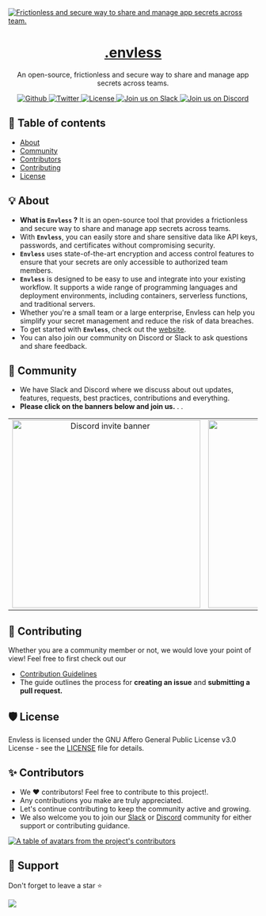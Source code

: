 <a href="https://envless.dev">
  <img alt="Frictionless and secure way to share and manage app secrets across team." src="https://envless.dev/og.png" />
  <h1 align="center">.envless</h1>
</a>

<p align="center">
  An open-source, frictionless and secure way to share and manage app secrets across teams.
</p>

<p align="center">
  <a href="https://github.com/envless/envless/stargazers">
    <img src="https://img.shields.io/github/stars/envless/envless??style=flat&label=%40envless/envless&logo=github&color=2dd4bf&logoColor=fff" alt="Github" />
  </a>
  <a href="https://twitter.com/envless">
    <img src="https://img.shields.io/twitter/follow/envless?style=flat&label=%40envless&logo=twitter&color=0bf&logoColor=fff" alt="Twitter" />
  </a>
  <a href="https://github.com/envless/envless/blob/main/LICENSE">
    <img src="https://img.shields.io/github/license/envless/envless?label=license&logo=github&color=f80&logoColor=fff" alt="License" />
  </a>
  <a href="https://dub.sh/envless-slack">
    <img src="https://img.shields.io/badge/Slack-Join%20us%20on%20Slack-purple" alt="Join us on Slack" />
  </a>
  <a href="https://dub.sh/envless-discord">
    <img src="https://img.shields.io/badge/Discord-Join%20us%20on%20Discord-blue" alt="Join us on Discord" />
  </a>
</p>

## 📖 Table of contents

- <a href="#about">About</a>
- <a href="#community">Community</a>
- <a href="#contributors">Contributors</a>
- <a href="#Contributing">Contributing</a>
- <a href="#License">License</a>

<h2 id="about">💡 About </h2>

- **What is `Envless` ?** It is an open-source tool that provides a frictionless and secure way to share and manage app secrets across teams.
- With **`Envless`**, you can easily store and share sensitive data like API keys, passwords, and certificates without compromising security.
- **`Envless`** uses state-of-the-art encryption and access control features to ensure that your secrets are only accessible to authorized team members.
- **`Envless`** is designed to be easy to use and integrate into your existing workflow. It supports a wide range of programming languages and deployment environments, including containers, serverless functions, and traditional servers.
- Whether you're a small team or a large enterprise, Envless can help you simplify your secret management and reduce the risk of data breaches.
- To get started with **`Envless`**, check out the <a href="https://envless.dev">website</a>.
- You can also join our community on Discord or Slack to ask questions and share feedback.

<h2 id="community">🚀 Community</h2>

- We have Slack and Discord where we discuss about out updates, features, requests, best practices, contributions and everything.
- **Please click on the banners below and join us.**
  .
  .

<table>
  <tr>
     <td style="text-align: center;">
      <a href="https://dub.sh/envless-discord">
        <img src="../../.github/images/discord-banner.png" width="380" alt="Discord invite banner">
      </a>
    </td>
     <td style="text-align: center;">
      <a href="https://dub.sh/envless-slack">
        <img src="../../.github/images/slack-banner.png" width="380" alt="Slack invite banner">
      </a>
    </td>
  </tr>
</table>

<h2 id="Contributing">🤝 Contributing</h2>

Whether you are a community member or not, we would love your point of view! Feel free to first check out our

- [Contribution Guidelines](https://github.com/envless/envless/blob/main/CONTRIBUTING.md)
- The guide outlines the process for **creating an issue** and **submitting a pull request.**

<h2 id="License">🛡️ License</h2>

Envless is licensed under the GNU Affero General Public License v3.0 License - see the [LICENSE](https://github.com/envless/envless/blob/main/LICENSE) file for details.

<h2 id="contributors">✨ Contributors</h2>

- We ❤️ contributors! Feel free to contribute to this project!.
- Any contributions you make are truly appreciated.
- Let's continue contributing to keep the community active and growing.
- We also welcome you to join our [Slack](https://dub.sh/envless-slack) or [Discord](https://dub.sh/envless-discord) community for either support or contributing guidance.

<a href="https://github.com/envless/envless/graphs/contributors">
  <p>
    <img src="https://contrib.rocks/image?repo=envless/envless" alt="A table of avatars from the project's contributors" />
  </p>
</a>
<h2>🙏 Support</h2>
<p>
Don't forget to leave a star ⭐️
</p>
<image src="../../.github/images/Enveless.gif">
